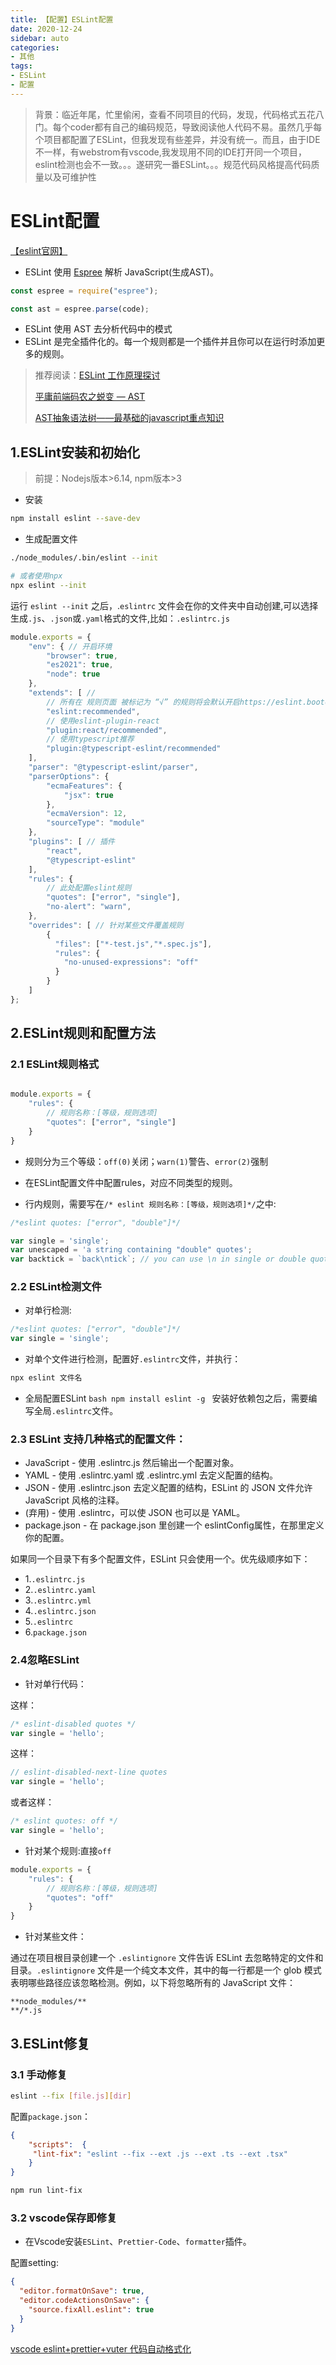 ```yaml
---
title: 【配置】ESLint配置
date: 2020-12-24
sidebar: auto
categories: 
- 其他
tags: 
- ESLint
- 配置
---
```



> 背景：临近年尾，忙里偷闲，查看不同项目的代码，发现，代码格式五花八门。每个coder都有自己的编码规范，导致阅读他人代码不易。虽然几乎每个项目都配置了ESLint，但我发现有些差异，并没有统一。而且，由于IDE不一样，有webstrom有vscode,我发现用不同的IDE打开同一个项目，eslint检测也会不一致。。。遂研究一番ESLint。。。规范代码风格提高代码质量以及可维护性

# ESLint配置
[【eslint官网】](https://eslint.bootcss.com/)

+ ESLint 使用 [Espree](https://github.com/eslint/espree) 解析 JavaScript(生成AST)。
```js
const espree = require("espree");

const ast = espree.parse(code);
```
+ ESLint 使用 AST 去分析代码中的模式
+ ESLint 是完全插件化的。每一个规则都是一个插件并且你可以在运行时添加更多的规则。

> 推荐阅读：[ESLint 工作原理探讨](https://mp.weixin.qq.com/s?__biz=MjM5MTA1MjAxMQ==&mid=2651230875&idx=1&sn=092211db96adfc85a26b457f7e9421a0&chksm=bd494b1f8a3ec20902ad0df7d6a3735b536fe585086abc9035fe24d69549bb4c81cf88658515&mpshare=1&scene=1&srcid=0104C1J16lllbEgkIyFIFJmp#rd)
>
>[平庸前端码农之蜕变 — AST](https://mp.weixin.qq.com/s?__biz=MjM5MTA1MjAxMQ==&mid=2651230568&idx=1&sn=1f6f1de7316f7a57c3209b6faa1ed9a4&chksm=bd4948ec8a3ec1fa5f6e27d82aa367e3003da92182b06d2b4b885693b318f1b08049c380ea68&scene=21#wechat_redirect)
>
>[AST抽象语法树——最基础的javascript重点知识](https://mp.weixin.qq.com/s?__biz=MjM5MTA1MjAxMQ==&mid=2651230664&idx=1&sn=595511aae2a2ce6460e8ab6949e862bf&chksm=bd49484c8a3ec15ab00728d75d8447e176067b0a087150c169a59c6f1902e2705cb7f4351fae&scene=21#wechat_redirect)
## 1.ESLint安装和初始化

> 前提：Nodejs版本>6.14, npm版本>3

+ 安装
```bash
npm install eslint --save-dev
```
+ 生成配置文件
```bash
./node_modules/.bin/eslint --init

# 或者使用npx
npx eslint --init
```
运行 `eslint --init` 之后，.`eslintrc` 文件会在你的文件夹中自动创建,可以选择生成`.js`、`.json`或`.yaml`格式的文件,比如：`.eslintrc.js`
```js
module.exports = {
    "env": { // 开启环境
        "browser": true,
        "es2021": true,
        "node": true
    },
    "extends": [ // 
        // 所有在 规则页面 被标记为 “√” 的规则将会默认开启https://eslint.bootcss.com/docs/rules/
        "eslint:recommended",
        // 使用eslint-plugin-react
        "plugin:react/recommended",
        // 使用typescript推荐
        "plugin:@typescript-eslint/recommended"
    ],
    "parser": "@typescript-eslint/parser",
    "parserOptions": {
        "ecmaFeatures": {
            "jsx": true
        },
        "ecmaVersion": 12,
        "sourceType": "module"
    },
    "plugins": [ // 插件
        "react",
        "@typescript-eslint"
    ],
    "rules": {
        // 此处配置eslint规则
        "quotes": ["error", "single"],
        "no-alert": "warn",
    },
    "overrides": [ // 针对某些文件覆盖规则
        {
          "files": ["*-test.js","*.spec.js"],
          "rules": {
            "no-unused-expressions": "off"
          }
        }
    ]
};
```

## 2.ESLint规则和配置方法

### 2.1 ESLint规则格式
```js

module.exports = {
    "rules": {
        // 规则名称：[等级，规则选项]
        "quotes": ["error", "single"]
    }
}
```

+ 规则分为三个等级：`off(0)`关闭；`warn(1)`警告、`error(2)`强制

+ 在ESLint配置文件中配置rules，对应不同类型的规则。

+ 行内规则，需要写在`/* eslint 规则名称：[等级，规则选项]*/`之中:

```js
/*eslint quotes: ["error", "double"]*/

var single = 'single';
var unescaped = 'a string containing "double" quotes';
var backtick = `back\ntick`; // you can use \n in single or double quoted strings
```

### 2.2 ESLint检测文件

+ 对单行检测:
```js
/*eslint quotes: ["error", "double"]*/
var single = 'single';
```


+ 对单个文件进行检测，配置好`.eslintrc`文件，并执行：
```bash
npx eslint 文件名
```

+ 全局配置ESLint
``bash
npm install eslint -g
``
安装好依赖包之后，需要编写全局`.eslintrc`文件。


### 2.3 ESLint 支持几种格式的配置文件：

+ JavaScript - 使用 .eslintrc.js 然后输出一个配置对象。
+ YAML - 使用 .eslintrc.yaml 或 .eslintrc.yml 去定义配置的结构。
+ JSON - 使用 .eslintrc.json 去定义配置的结构，ESLint 的 JSON 文件允许 JavaScript 风格的注释。
+ (弃用) - 使用 .eslintrc，可以使 JSON 也可以是 YAML。
+ package.json - 在 package.json 里创建一个 eslintConfig属性，在那里定义你的配置。

如果同一个目录下有多个配置文件，ESLint 只会使用一个。优先级顺序如下：
+ 1.`.eslintrc.js`
+ 2.`.eslintrc.yaml`
+ 3.`.eslintrc.yml`
+ 4.`.eslintrc.json`
+ 5.`.eslintrc`
+ 6.`package.json`

### 2.4忽略ESLint
+ 针对单行代码：

这样：
```js
/* eslint-disabled quotes */
var single = 'hello';
```

这样：
```js
// eslint-disabled-next-line quotes
var single = 'hello';
```

或者这样：
```js
/* eslint quotes: off */
var single = 'hello';
```

+ 针对某个规则:直接`off`
```js
module.exports = {
    "rules": {
        // 规则名称：[等级，规则选项]
        "quotes": "off"
    }
}
```

+ 针对某些文件：

通过在项目根目录创建一个 `.eslintignore` 文件告诉 ESLint 去忽略特定的文件和目录。`.eslintignore` 文件是一个纯文本文件，其中的每一行都是一个 glob 模式表明哪些路径应该忽略检测。例如，以下将忽略所有的 JavaScript 文件：

```text
**node_modules/**
**/*.js
```

## 3.ESLint修复

### 3.1 手动修复
```bash
eslint --fix [file.js][dir]
```

配置`package.json`：
```json
{
    "scripts":  {
     "lint-fix": "eslint --fix --ext .js --ext .ts --ext .tsx"
    }
}
```

```bash
npm run lint-fix
```

### 3.2 vscode保存即修复
+ 在Vscode安装`ESLint`、`Prettier-Code`、`formatter`插件。

配置setting:
```json
{
  "editor.formatOnSave": true,
  "editor.codeActionsOnSave": {
    "source.fixAll.eslint": true
  }
}
```
[vscode eslint+prettier+vuter 代码自动格式化](https://blog.csdn.net/weixin_36222137/article/details/80040758?utm_medium=distribute.pc_relevant_t0.none-task-blog-searchFromBaidu-1.control&depth_1-utm_source=distribute.pc_relevant_t0.none-task-blog-searchFromBaidu-1.control)